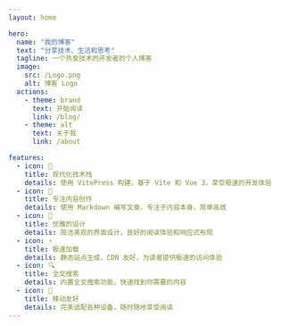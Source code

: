 ```yaml
---
layout: home

hero:
  name: "我的博客"
  text: "分享技术、生活和思考"
  tagline: 一个热爱技术的开发者的个人博客
  image:
    src: /Logo.png
    alt: 博客 Logo
  actions:
    - theme: brand
      text: 开始阅读
      link: /blog/
    - theme: alt
      text: 关于我
      link: /about

features:
  - icon: 🚀
    title: 现代化技术栈
    details: 使用 VitePress 构建，基于 Vite 和 Vue 3，享受极速的开发体验
  - icon: 📝
    title: 专注内容创作
    details: 使用 Markdown 编写文章，专注于内容本身，简单高效
  - icon: 🎨
    title: 优雅的设计
    details: 简洁美观的界面设计，良好的阅读体验和响应式布局
  - icon: ⚡
    title: 极速加载
    details: 静态站点生成，CDN 友好，为读者提供极速的访问体验
  - icon: 🔍
    title: 全文搜索
    details: 内置全文搜索功能，快速找到你需要的内容
  - icon: 📱
    title: 移动友好
    details: 完美适配各种设备，随时随地享受阅读
---
```


<GradientBackground />
